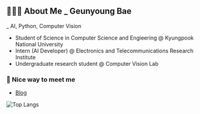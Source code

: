 ## 👩🏻‍💻 About Me _ Geunyoung Bae 
_ AI, Python, Computer Vision

- Student of Science in Computer Science and Engieering @ Kyungpook National University
- Intern (AI Developer) @ Electronics and Telecommunications Research Institute
- Undergraduate research student @ Computer Vision Lab

### :rabbit: Nice way to meet me
- <a href="https://velog.io/@flora8207">Blog</a>

![Top Langs](https://github-readme-stats.vercel.app/api/top-langs/?username=flora101&layout=compact)
